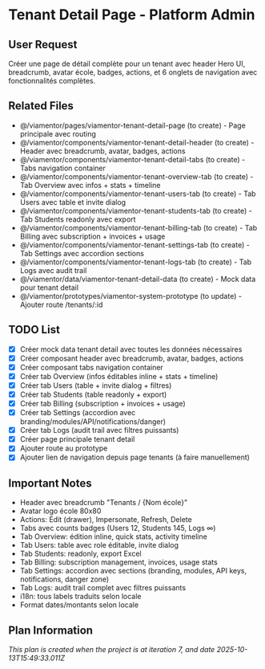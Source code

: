 # Tenant Detail Page - Platform Admin

## User Request
Créer une page de détail complète pour un tenant avec header Hero UI, breadcrumb, avatar école, badges, actions, et 6 onglets de navigation avec fonctionnalités complètes.

## Related Files
- @/viamentor/pages/viamentor-tenant-detail-page (to create) - Page principale avec routing
- @/viamentor/components/viamentor-tenant-detail-header (to create) - Header avec breadcrumb, avatar, badges, actions
- @/viamentor/components/viamentor-tenant-detail-tabs (to create) - Tabs navigation container
- @/viamentor/components/viamentor-tenant-overview-tab (to create) - Tab Overview avec infos + stats + timeline
- @/viamentor/components/viamentor-tenant-users-tab (to create) - Tab Users avec table et invite dialog
- @/viamentor/components/viamentor-tenant-students-tab (to create) - Tab Students readonly avec export
- @/viamentor/components/viamentor-tenant-billing-tab (to create) - Tab Billing avec subscription + invoices + usage
- @/viamentor/components/viamentor-tenant-settings-tab (to create) - Tab Settings avec accordion sections
- @/viamentor/components/viamentor-tenant-logs-tab (to create) - Tab Logs avec audit trail
- @/viamentor/data/viamentor-tenant-detail-data (to create) - Mock data pour tenant detail
- @/viamentor/prototypes/viamentor-system-prototype (to update) - Ajouter route /tenants/:id

## TODO List
- [x] Créer mock data tenant detail avec toutes les données nécessaires
- [x] Créer composant header avec breadcrumb, avatar, badges, actions
- [x] Créer composant tabs navigation container
- [x] Créer tab Overview (infos éditables inline + stats + timeline)
- [x] Créer tab Users (table + invite dialog + filtres)
- [x] Créer tab Students (table readonly + export)
- [x] Créer tab Billing (subscription + invoices + usage)
- [x] Créer tab Settings (accordion avec branding/modules/API/notifications/danger)
- [x] Créer tab Logs (audit trail avec filtres puissants)
- [x] Créer page principale tenant detail
- [x] Ajouter route au prototype
- [x] Ajouter lien de navigation depuis page tenants (à faire manuellement)

## Important Notes
- Header avec breadcrumb "Tenants / {Nom école}"
- Avatar logo école 80x80
- Actions: Edit (drawer), Impersonate, Refresh, Delete
- Tabs avec counts badges (Users 12, Students 145, Logs ∞)
- Tab Overview: édition inline, quick stats, activity timeline
- Tab Users: table avec role éditable, invite dialog
- Tab Students: readonly, export Excel
- Tab Billing: subscription management, invoices, usage stats
- Tab Settings: accordion avec sections (branding, modules, API keys, notifications, danger zone)
- Tab Logs: audit trail complet avec filtres puissants
- i18n: tous labels traduits selon locale
- Format dates/montants selon locale

  
## Plan Information
*This plan is created when the project is at iteration 7, and date 2025-10-13T15:49:33.011Z*
